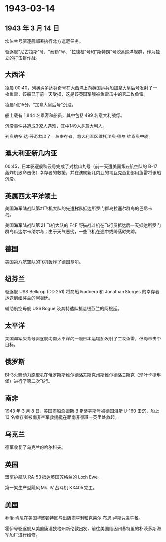 # 1943-03-14

## 1943 年 3 月 14 日

坎伯兰号驱逐舰部署执行北方巡逻任务。

驱逐舰"尼古拉斯"号、"泰勒"号、"拉德福"号和"斯特朗"号脱离巡洋舰群，作为独立的打击群作战。

## 大西洋

凌晨
00:40，列奥纳多达芬奇号在大西洋上向英国运兵船加拿大皇后号发射了一枚鱼雷，该船已于前一天受损，这是该英国军舰被鱼雷击中的第二枚鱼雷。

凌晨1点15分，"加拿大皇后号"沉没。

船上载有 1,844 名乘客和船员，其中包括 499 名意大利战俘。

沉没事件共造成392人遇难，其中149人是意大利人。

列奥纳多·达·芬奇救出了一名幸存者，意大利军医维托里奥·德尔·维奇奥中尉。

## 澳大利亚新几内亚

00:45，日本驱逐舰秋云号完成了对桃山丸号（前一天遭美国第五航空队的 B-17
轰炸机致命击伤）幸存者的救援，并在澳属新几内亚的韦瓦克西北部用鱼雷将该船沉没。

## 英属西太平洋领土

美国海军陆战队第21飞机大队的先遣梯队抵达所罗门群岛拉塞尔群岛的巴尼卡岛。

美国海军陆战队第 21 飞机大队的 F4F
野猫战斗机在飞行员抵达后一天抵达所罗门群岛瓜达尔卡纳尔岛；由于天气恶劣，一些飞机在途中或降落时失踪。

## 德国

美国第八航空队的飞机轰炸了德国基尔。

## 纽芬兰

驱逐舰 USS Belknap (DD 251) 将商船 Madoera 和 Jonathan Sturges
的幸存者运送到纽芬兰的阿根廷。

辅助航空母舰 USS Bogue 及其特遣队抵达纽芬兰的阿根廷。

## 太平洋

美国海军灰背号驱逐舰向南太平洋的一艘日本运输船发射了三枚鱼雷，但均未击中目标。

## 俄罗斯

BI-3火箭动力原型机在俄罗斯斯维尔德洛夫斯克州斯维尔德洛夫斯克（现叶卡捷琳堡）进行了第二次飞行。

## 南非

1943 年 3 月 8 日，美国商船詹姆斯·B·斯蒂芬斯号被德国潜艇 U-160
击沉，船上 13 名幸存者被南非空军救援艇在距南非德班一英里处救起。

## 乌克兰

德军收复了乌克兰的哈尔科夫。

## 英国

盟军护航队 RA-53 抵达英国苏格兰的 Loch Ewe。

第一架生产型飓风 Mk. IV 战斗机 KX405 完工。

## 美国

乔治·肯尼在美国华盛顿特区与出版商亨利和克莱尔·布思·卢斯共进午餐。

霍伊号驱逐舰从美国康涅狄格州新伦敦出发，前往美国缅因州基特里的朴茨茅斯海军船厂进行维修。

